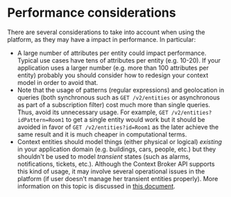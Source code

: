 # Performance considerations

There are several considerations to take into account when using the platform, as they may have a impact in performance. In particular:

- A large number of attributes per entity could impact performance. Typical use cases have tens of attributes
  per entity (e.g. 10-20). If your application uses a larger number (e.g. more than 100 attributes per entity)
  probably you should consider how to redesign your context model in order to avoid that.
- Note that the usage of patterns (regular expressions) and geolocation in queries (both synchronous such as
  `GET /v2/entities` or asynchronous as part of a subscription filter) cost much more than single queries. Thus,
  avoid its unnecessary usage. For example, `GET /v2/entities?idPattern=Room1` to get a single entity would work
  but it should be avoided in favor of `GET /v2/entities?id=Room1` as the later achieve the same result and it 
  is much cheaper in computational terms.
- Context entities should model things (either physical or logical) *existing* in your application domain (e.g. 
  buildings, cars, people, etc.) but they shouldn't be used to model *transient* states (such as alarms, 
  notifications, tickets, etc.). Although the Context Broker API supports this kind of usage, it may involve 
  several operational issues in the platform (if user doesn't manage her transient entities properly). More 
  information on this topic is discussed in [this document](modelling_considerations.md).